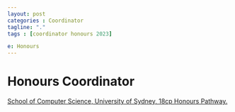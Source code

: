 ```yaml
---
layout: post
categories : Coordinator
tagline: "."
tags : [coordinator honours 2023]

e: Honours
---
```


# Honours Coordinator

[School of Computer Science, University of Sydney, 18cp Honours Pathway.](https://www.sydney.edu.au/engineering/schools/school-of-computer-science/leadership-and-contacts.html)


